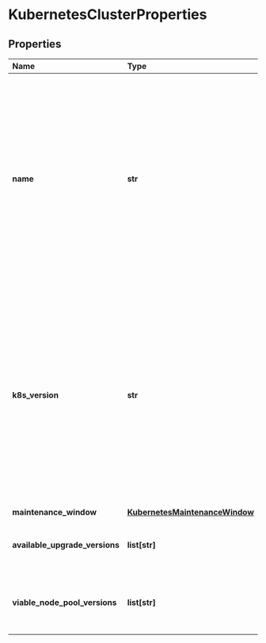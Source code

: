 # KubernetesClusterProperties

## Properties

| Name | Type | Description | Notes |
| :--- | :--- | :--- | :--- |
| **name** | **str** | A Kubernetes Cluster Name. Valid Kubernetes Cluster name must be 63 characters or less and must be empty or begin and end with an alphanumeric character \(\[a-z0-9A-Z\]\) with dashes \(-\), underscores \(\_\), dots \(.\), and alphanumerics between. |  |
| **k8s\_version** | **str** | The kubernetes version in which a cluster is running. This imposes restrictions on what kubernetes versions can be run in a cluster's nodepools. Additionally, not all kubernetes versions are viable upgrade targets for all prior versions. | \[optional\] |
| **maintenance\_window** | [**KubernetesMaintenanceWindow**](kubernetesmaintenancewindow.md) |  | \[optional\] |
| **available\_upgrade\_versions** | **list\[str\]** | List of available versions for upgrading the cluster | \[optional\] |
| **viable\_node\_pool\_versions** | **list\[str\]** | List of versions that may be used for node pools under this cluster | \[optional\] |

